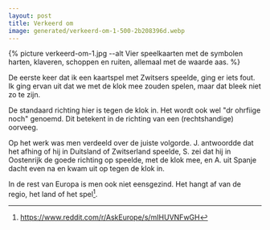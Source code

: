 ```yaml
---
layout: post
title: Verkeerd om
image: generated/verkeerd-om-1-500-2b208396d.webp
---
```


{% picture verkeerd-om-1.jpg --alt Vier speelkaarten met de symbolen harten, klaveren, schoppen en ruiten, allemaal met de waarde aas. %}

De eerste keer dat ik een kaartspel met Zwitsers speelde, ging er iets fout. Ik ging ervan uit dat we met de klok mee zouden spelen, maar dat bleek niet zo te zijn.

De standaard richting hier is tegen de klok in. Het wordt ook wel "dr ohrfiige noch" genoemd. Dit betekent in de richting van een (rechtshandige) oorveeg.

Op het werk was men verdeeld over de juiste volgorde. J. antwoordde dat het afhing of hij in Duitsland of Zwitserland speelde, S. zei dat hij in Oostenrijk de goede richting op speelde, met de klok mee, en A. uit Spanje dacht even na en kwam uit op tegen de klok in.

In de rest van Europa is men ook niet eensgezind. Het hangt af van de regio, het land of het spel[^1].

[^1]: <https://www.reddit.com/r/AskEurope/s/mIHUVNFwGH>

